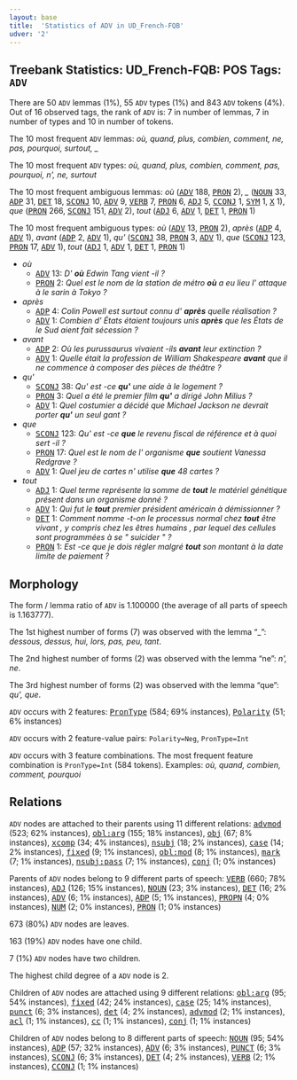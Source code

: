 ```yaml
---
layout: base
title:  'Statistics of ADV in UD_French-FQB'
udver: '2'
---
```


## Treebank Statistics: UD_French-FQB: POS Tags: `ADV`

There are 50 `ADV` lemmas (1%), 55 `ADV` types (1%) and 843 `ADV` tokens (4%).
Out of 16 observed tags, the rank of `ADV` is: 7 in number of lemmas, 7 in number of types and 10 in number of tokens.

The 10 most frequent `ADV` lemmas: <em>où, quand, plus, combien, comment, ne, pas, pourquoi, surtout, _</em>

The 10 most frequent `ADV` types:  <em>où, quand, plus, combien, comment, pas, pourquoi, n', ne, surtout</em>

The 10 most frequent ambiguous lemmas: <em>où</em> (<tt><a href="fr_fqb-pos-ADV.html">ADV</a></tt> 188, <tt><a href="fr_fqb-pos-PRON.html">PRON</a></tt> 2), <em>_</em> (<tt><a href="fr_fqb-pos-NOUN.html">NOUN</a></tt> 33, <tt><a href="fr_fqb-pos-ADP.html">ADP</a></tt> 31, <tt><a href="fr_fqb-pos-DET.html">DET</a></tt> 18, <tt><a href="fr_fqb-pos-SCONJ.html">SCONJ</a></tt> 10, <tt><a href="fr_fqb-pos-ADV.html">ADV</a></tt> 9, <tt><a href="fr_fqb-pos-VERB.html">VERB</a></tt> 7, <tt><a href="fr_fqb-pos-PRON.html">PRON</a></tt> 6, <tt><a href="fr_fqb-pos-ADJ.html">ADJ</a></tt> 5, <tt><a href="fr_fqb-pos-CCONJ.html">CCONJ</a></tt> 1, <tt><a href="fr_fqb-pos-SYM.html">SYM</a></tt> 1, <tt><a href="fr_fqb-pos-X.html">X</a></tt> 1), <em>que</em> (<tt><a href="fr_fqb-pos-PRON.html">PRON</a></tt> 266, <tt><a href="fr_fqb-pos-SCONJ.html">SCONJ</a></tt> 151, <tt><a href="fr_fqb-pos-ADV.html">ADV</a></tt> 2), <em>tout</em> (<tt><a href="fr_fqb-pos-ADJ.html">ADJ</a></tt> 6, <tt><a href="fr_fqb-pos-ADV.html">ADV</a></tt> 1, <tt><a href="fr_fqb-pos-DET.html">DET</a></tt> 1, <tt><a href="fr_fqb-pos-PRON.html">PRON</a></tt> 1)

The 10 most frequent ambiguous types:  <em>où</em> (<tt><a href="fr_fqb-pos-ADV.html">ADV</a></tt> 13, <tt><a href="fr_fqb-pos-PRON.html">PRON</a></tt> 2), <em>après</em> (<tt><a href="fr_fqb-pos-ADP.html">ADP</a></tt> 4, <tt><a href="fr_fqb-pos-ADV.html">ADV</a></tt> 1), <em>avant</em> (<tt><a href="fr_fqb-pos-ADP.html">ADP</a></tt> 2, <tt><a href="fr_fqb-pos-ADV.html">ADV</a></tt> 1), <em>qu'</em> (<tt><a href="fr_fqb-pos-SCONJ.html">SCONJ</a></tt> 38, <tt><a href="fr_fqb-pos-PRON.html">PRON</a></tt> 3, <tt><a href="fr_fqb-pos-ADV.html">ADV</a></tt> 1), <em>que</em> (<tt><a href="fr_fqb-pos-SCONJ.html">SCONJ</a></tt> 123, <tt><a href="fr_fqb-pos-PRON.html">PRON</a></tt> 17, <tt><a href="fr_fqb-pos-ADV.html">ADV</a></tt> 1), <em>tout</em> (<tt><a href="fr_fqb-pos-ADJ.html">ADJ</a></tt> 1, <tt><a href="fr_fqb-pos-ADV.html">ADV</a></tt> 1, <tt><a href="fr_fqb-pos-DET.html">DET</a></tt> 1, <tt><a href="fr_fqb-pos-PRON.html">PRON</a></tt> 1)


* <em>où</em>
  * <tt><a href="fr_fqb-pos-ADV.html">ADV</a></tt> 13: <em>D' <b>où</b> Edwin Tang vient -il ?</em>
  * <tt><a href="fr_fqb-pos-PRON.html">PRON</a></tt> 2: <em>Quel est le nom de la station de métro <b>où</b> a eu lieu l' attaque à le sarin à Tokyo ?</em>
* <em>après</em>
  * <tt><a href="fr_fqb-pos-ADP.html">ADP</a></tt> 4: <em>Colin Powell est surtout connu d' <b>après</b> quelle réalisation ?</em>
  * <tt><a href="fr_fqb-pos-ADV.html">ADV</a></tt> 1: <em>Combien d' États étaient toujours unis <b>après</b> que les États de le Sud aient fait sécession ?</em>
* <em>avant</em>
  * <tt><a href="fr_fqb-pos-ADP.html">ADP</a></tt> 2: <em>Où les purussaurus vivaient -ils <b>avant</b> leur extinction ?</em>
  * <tt><a href="fr_fqb-pos-ADV.html">ADV</a></tt> 1: <em>Quelle était la profession de William Shakespeare <b>avant</b> que il ne commence à composer des pièces de théâtre ?</em>
* <em>qu'</em>
  * <tt><a href="fr_fqb-pos-SCONJ.html">SCONJ</a></tt> 38: <em>Qu' est -ce <b>qu'</b> une aide à le logement ?</em>
  * <tt><a href="fr_fqb-pos-PRON.html">PRON</a></tt> 3: <em>Quel a été le premier film <b>qu'</b> a dirigé John Milius ?</em>
  * <tt><a href="fr_fqb-pos-ADV.html">ADV</a></tt> 1: <em>Quel costumier a décidé que Michael Jackson ne devrait porter <b>qu'</b> un seul gant ?</em>
* <em>que</em>
  * <tt><a href="fr_fqb-pos-SCONJ.html">SCONJ</a></tt> 123: <em>Qu' est -ce <b>que</b> le revenu fiscal de référence et à quoi sert -il ?</em>
  * <tt><a href="fr_fqb-pos-PRON.html">PRON</a></tt> 17: <em>Quel est le nom de l' organisme <b>que</b> soutient Vanessa Redgrave ?</em>
  * <tt><a href="fr_fqb-pos-ADV.html">ADV</a></tt> 1: <em>Quel jeu de cartes n' utilise <b>que</b> 48 cartes ?</em>
* <em>tout</em>
  * <tt><a href="fr_fqb-pos-ADJ.html">ADJ</a></tt> 1: <em>Quel terme représente la somme de <b>tout</b> le matériel génétique présent dans un organisme donné ?</em>
  * <tt><a href="fr_fqb-pos-ADV.html">ADV</a></tt> 1: <em>Qui fut le <b>tout</b> premier président américain à démissionner ?</em>
  * <tt><a href="fr_fqb-pos-DET.html">DET</a></tt> 1: <em>Comment nomme -t-on le processus normal chez <b>tout</b> être vivant , y compris chez les êtres humains , par lequel des cellules sont programmées à se " suicider " ?</em>
  * <tt><a href="fr_fqb-pos-PRON.html">PRON</a></tt> 1: <em>Est -ce que je dois régler malgré <b>tout</b> son montant à la date limite de paiement ?</em>

## Morphology

The form / lemma ratio of `ADV` is 1.100000 (the average of all parts of speech is 1.163777).

The 1st highest number of forms (7) was observed with the lemma “_”: <em>dessous, dessus, hui, lors, pas, peu, tant</em>.

The 2nd highest number of forms (2) was observed with the lemma “ne”: <em>n', ne</em>.

The 3rd highest number of forms (2) was observed with the lemma “que”: <em>qu', que</em>.

`ADV` occurs with 2 features: <tt><a href="fr_fqb-feat-PronType.html">PronType</a></tt> (584; 69% instances), <tt><a href="fr_fqb-feat-Polarity.html">Polarity</a></tt> (51; 6% instances)

`ADV` occurs with 2 feature-value pairs: `Polarity=Neg`, `PronType=Int`

`ADV` occurs with 3 feature combinations.
The most frequent feature combination is `PronType=Int` (584 tokens).
Examples: <em>où, quand, combien, comment, pourquoi</em>


## Relations

`ADV` nodes are attached to their parents using 11 different relations: <tt><a href="fr_fqb-dep-advmod.html">advmod</a></tt> (523; 62% instances), <tt><a href="fr_fqb-dep-obl-arg.html">obl:arg</a></tt> (155; 18% instances), <tt><a href="fr_fqb-dep-obj.html">obj</a></tt> (67; 8% instances), <tt><a href="fr_fqb-dep-xcomp.html">xcomp</a></tt> (34; 4% instances), <tt><a href="fr_fqb-dep-nsubj.html">nsubj</a></tt> (18; 2% instances), <tt><a href="fr_fqb-dep-case.html">case</a></tt> (14; 2% instances), <tt><a href="fr_fqb-dep-fixed.html">fixed</a></tt> (9; 1% instances), <tt><a href="fr_fqb-dep-obl-mod.html">obl:mod</a></tt> (8; 1% instances), <tt><a href="fr_fqb-dep-mark.html">mark</a></tt> (7; 1% instances), <tt><a href="fr_fqb-dep-nsubj-pass.html">nsubj:pass</a></tt> (7; 1% instances), <tt><a href="fr_fqb-dep-conj.html">conj</a></tt> (1; 0% instances)

Parents of `ADV` nodes belong to 9 different parts of speech: <tt><a href="fr_fqb-pos-VERB.html">VERB</a></tt> (660; 78% instances), <tt><a href="fr_fqb-pos-ADJ.html">ADJ</a></tt> (126; 15% instances), <tt><a href="fr_fqb-pos-NOUN.html">NOUN</a></tt> (23; 3% instances), <tt><a href="fr_fqb-pos-DET.html">DET</a></tt> (16; 2% instances), <tt><a href="fr_fqb-pos-ADV.html">ADV</a></tt> (6; 1% instances), <tt><a href="fr_fqb-pos-ADP.html">ADP</a></tt> (5; 1% instances), <tt><a href="fr_fqb-pos-PROPN.html">PROPN</a></tt> (4; 0% instances), <tt><a href="fr_fqb-pos-NUM.html">NUM</a></tt> (2; 0% instances), <tt><a href="fr_fqb-pos-PRON.html">PRON</a></tt> (1; 0% instances)

673 (80%) `ADV` nodes are leaves.

163 (19%) `ADV` nodes have one child.

7 (1%) `ADV` nodes have two children.

The highest child degree of a `ADV` node is 2.

Children of `ADV` nodes are attached using 9 different relations: <tt><a href="fr_fqb-dep-obl-arg.html">obl:arg</a></tt> (95; 54% instances), <tt><a href="fr_fqb-dep-fixed.html">fixed</a></tt> (42; 24% instances), <tt><a href="fr_fqb-dep-case.html">case</a></tt> (25; 14% instances), <tt><a href="fr_fqb-dep-punct.html">punct</a></tt> (6; 3% instances), <tt><a href="fr_fqb-dep-det.html">det</a></tt> (4; 2% instances), <tt><a href="fr_fqb-dep-advmod.html">advmod</a></tt> (2; 1% instances), <tt><a href="fr_fqb-dep-acl.html">acl</a></tt> (1; 1% instances), <tt><a href="fr_fqb-dep-cc.html">cc</a></tt> (1; 1% instances), <tt><a href="fr_fqb-dep-conj.html">conj</a></tt> (1; 1% instances)

Children of `ADV` nodes belong to 8 different parts of speech: <tt><a href="fr_fqb-pos-NOUN.html">NOUN</a></tt> (95; 54% instances), <tt><a href="fr_fqb-pos-ADP.html">ADP</a></tt> (57; 32% instances), <tt><a href="fr_fqb-pos-ADV.html">ADV</a></tt> (6; 3% instances), <tt><a href="fr_fqb-pos-PUNCT.html">PUNCT</a></tt> (6; 3% instances), <tt><a href="fr_fqb-pos-SCONJ.html">SCONJ</a></tt> (6; 3% instances), <tt><a href="fr_fqb-pos-DET.html">DET</a></tt> (4; 2% instances), <tt><a href="fr_fqb-pos-VERB.html">VERB</a></tt> (2; 1% instances), <tt><a href="fr_fqb-pos-CCONJ.html">CCONJ</a></tt> (1; 1% instances)

